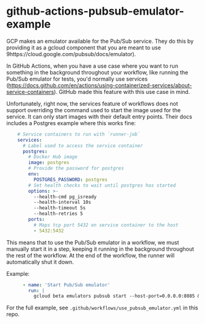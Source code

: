# github-actions-pubsub-emulator-example

GCP makes an emulator available for the Pub/Sub service. They do this by providing it as a gcloud component that you are meant to use 9https://cloud.google.com/pubsub/docs/emulator).

In GitHub Actions, when you have a use case where you want to run something in the background throughout your workflow, like running the Pub/Sub emulator for tests, you'd normally use services (https://docs.github.com/en/actions/using-containerized-services/about-service-containers). GitHub made this feature with this use case in mind.

Unfortunately, right now, the services feature of workflows does not support overriding the command used to start the image used for the service. It can only start images with their default entry points. Their docs includes a Postgres example where this works fine:

```yaml
    # Service containers to run with `runner-job`
    services:
      # Label used to access the service container
      postgres:
        # Docker Hub image
        image: postgres
        # Provide the password for postgres
        env:
          POSTGRES_PASSWORD: postgres
        # Set health checks to wait until postgres has started
        options: >-
          --health-cmd pg_isready
          --health-interval 10s
          --health-timeout 5s
          --health-retries 5
        ports:
          # Maps tcp port 5432 on service container to the host
          - 5432:5432
```

This means that to use the Pub/Sub emulator in a workflow, we must manually start it in a step, keeping it running in the background throughout the rest of the workflow. At the end of the workflow, the runner will automatically shut it down.

Example:

```yaml
      - name: 'Start Pub/Sub emulator'
        run: |
          gcloud beta emulators pubsub start --host-port=0.0.0.0:8085 &
```

For the full example, see `.github/workflows/use_pubsub_emulator.yml` in this repo.
